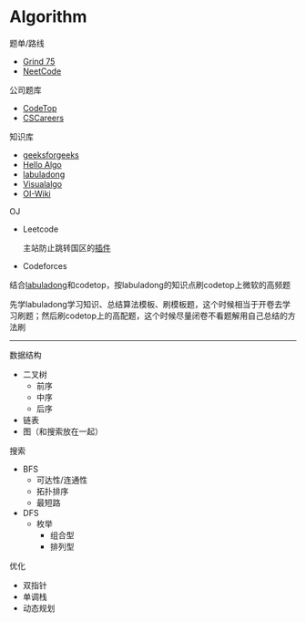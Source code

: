 # Algorithm

题单/路线

- [Grind 75](https://www.techinterviewhandbook.org/grind75/)
- [NeetCode](https://neetcode.io/roadmap)

公司题库

- [CodeTop](https://codetop.cc/)
- [CSCareers](https://discord.com/channels/698366411864670250/947389742859812884)

知识库

- [geeksforgeeks](https://www.geeksforgeeks.org/)
- [Hello Algo](https://www.hello-algo.com/)
- [labuladong](https://labuladong.online/algo/)
- [Visualalgo](https://visualgo.net/en)
- [OI-Wiki](https://oi-wiki.org/ds/seg/)

OJ

- Leetcode

  主站防止跳转国区的[插件](https://greasyfork.org/zh-CN/scripts/482242-%E7%A6%81%E6%AD%A2-leetcode-%E8%B7%B3%E8%BD%AC%E4%B8%AD%E6%96%87%E7%AB%99-2024)

- Codeforces

结合[labuladong](https://labuladong.online/algo/home/)和codetop，按labuladong的知识点刷codetop上微软的高频题

先学labuladong学习知识、总结算法模板、刷模板题，这个时候相当于开卷去学习刷题；然后刷codetop上的高配题，这个时候尽量闭卷不看题解用自己总结的方法刷

---

数据结构

- 二叉树
  - 前序
  - 中序
  - 后序
- 链表
- 图（和搜索放在一起）

搜索

- BFS
  - 可达性/连通性
  - 拓扑排序
  - 最短路
- DFS
  - 枚举
    - 组合型
    - 排列型

优化

- 双指针
- 单调栈
- 动态规划

